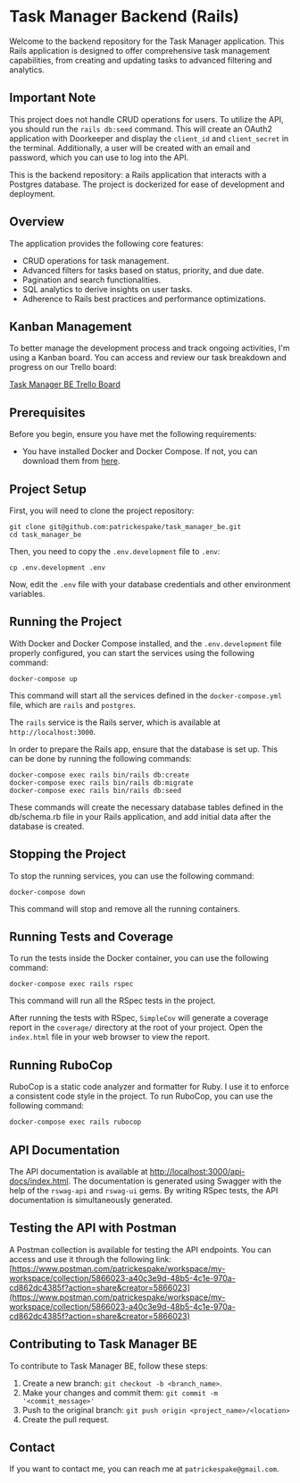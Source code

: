 # Task Manager Backend (Rails)

Welcome to the backend repository for the Task Manager application. This Rails application is designed to offer comprehensive task management capabilities, from creating and updating tasks to advanced filtering and analytics.

## Important Note

This project does not handle CRUD operations for users. To utilize the API, you should run the `rails db:seed` command. This will create an OAuth2 application with Doorkeeper and display the `client_id` and `client_secret` in the terminal. Additionally, a user will be created with an email and password, which you can use to log into the API.

This is the backend repository: a Rails application that interacts with a Postgres database. The project is dockerized for ease of development and deployment.

## Overview

The application provides the following core features:

- CRUD operations for task management.
- Advanced filters for tasks based on status, priority, and due date.
- Pagination and search functionalities.
- SQL analytics to derive insights on user tasks.
- Adherence to Rails best practices and performance optimizations.

## Kanban Management

To better manage the development process and track ongoing activities, I'm using a Kanban board. You can access and review our task breakdown and progress on our Trello board:

[Task Manager BE Trello Board](https://trello.com/invite/b/cKWPtv9S/ATTI769cdbcf830a1bf657b1815d6c40c6a84BC0FE17/task-manager-be)

## Prerequisites

Before you begin, ensure you have met the following requirements:

- You have installed Docker and Docker Compose. If not, you can download them from [here](https://www.docker.com/products/docker-desktop).

## Project Setup

First, you will need to clone the project repository:

```
git clone git@github.com:patrickespake/task_manager_be.git
cd task_manager_be
```

Then, you need to copy the `.env.development` file to `.env`:

```
cp .env.development .env
```

Now, edit the `.env` file with your database credentials and other environment variables.


## Running the Project

With Docker and Docker Compose installed, and the `.env.development` file properly configured, you can start the services using the following command:

```
docker-compose up
```

This command will start all the services defined in the `docker-compose.yml` file, which are `rails` and `postgres`.

The `rails` service is the Rails server, which is available at `http://localhost:3000`.

In order to prepare the Rails app, ensure that the database is set up. This can be done by running the following commands:

```
docker-compose exec rails bin/rails db:create
docker-compose exec rails bin/rails db:migrate
docker-compose exec rails bin/rails db:seed
```

These commands will create the necessary database tables defined in the db/schema.rb file in your Rails application, and add initial data after the database is created.

## Stopping the Project

To stop the running services, you can use the following command:

```
docker-compose down
```

This command will stop and remove all the running containers.

## Running Tests and Coverage

To run the tests inside the Docker container, you can use the following command:

```
docker-compose exec rails rspec
```

This command will run all the RSpec tests in the project.

After running the tests with RSpec, `SimpleCov` will generate a coverage report in the `coverage/` directory at the root of your project. Open the `index.html` file in your web browser to view the report.

## Running RuboCop

RuboCop is a static code analyzer and formatter for Ruby. I use it to enforce a consistent code style in the project. To run RuboCop, you can use the following command:

```bash
docker-compose exec rails rubocop
```

## API Documentation

The API documentation is available at [http://localhost:3000/api-docs/index.html](http://localhost:3000/api-docs/index.html). The documentation is generated using Swagger with the help of the `rswag-api` and `rswag-ui` gems. By writing RSpec tests, the API documentation is simultaneously generated.

## Testing the API with Postman

A Postman collection is available for testing the API endpoints. You can access and use it through the following link: [https://www.postman.com/patrickespake/workspace/my-workspace/collection/5866023-a40c3e9d-48b5-4c1e-970a-cd862dc4385f?action=share&creator=5866023](https://www.postman.com/patrickespake/workspace/my-workspace/collection/5866023-a40c3e9d-48b5-4c1e-970a-cd862dc4385f?action=share&creator=5866023)

## Contributing to Task Manager BE

To contribute to Task Manager BE, follow these steps:

1. Create a new branch: `git checkout -b <branch_name>`.
2. Make your changes and commit them: `git commit -m '<commit_message>'`
3. Push to the original branch: `git push origin <project_name>/<location>`
4. Create the pull request.

## Contact

If you want to contact me, you can reach me at `patrickespake@gmail.com`.